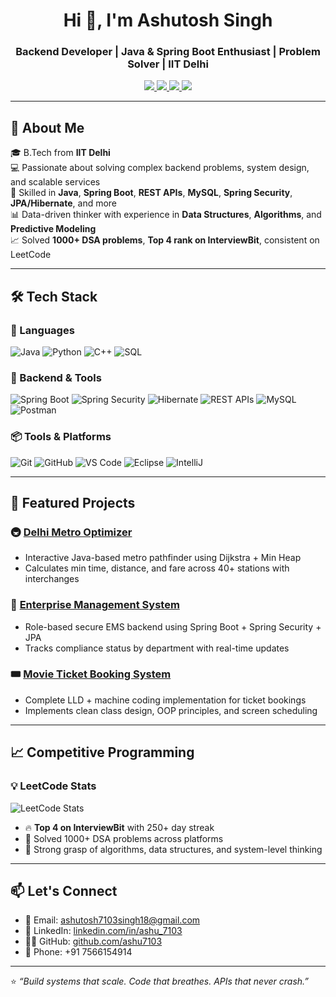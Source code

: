 <h1 align="center">Hi 👋, I'm Ashutosh Singh</h1>
<h3 align="center">Backend Developer | Java & Spring Boot Enthusiast | Problem Solver | IIT Delhi</h3>

<p align="center">
  <a href="https://www.linkedin.com/in/ashu_7103/" target="_blank">
    <img src="https://img.shields.io/badge/-LinkedIn-0077B5?style=flat-square&logo=linkedin&logoColor=white">
  </a>
  <a href="mailto:ashutosh7103singh18@gmail.com">
    <img src="https://img.shields.io/badge/Gmail-D14836?style=flat-square&logo=gmail&logoColor=white">
  </a>
  <a href="https://leetcode.com/ashu_7103/">
    <img src="https://img.shields.io/badge/LeetCode-FFA116?style=flat-square&logo=LeetCode&logoColor=black">
  </a>
  <a href="https://github.com/ashu7103">
    <img src="https://img.shields.io/badge/GitHub-100000?style=flat-square&logo=github&logoColor=white">
  </a>
</p>

---

## 🚀 About Me

🎓 B.Tech from **IIT Delhi**  
💻 Passionate about solving complex backend problems, system design, and scalable services  
🔧 Skilled in **Java**, **Spring Boot**, **REST APIs**, **MySQL**, **Spring Security**, **JPA/Hibernate**, and more  
📊 Data-driven thinker with experience in **Data Structures**, **Algorithms**, and **Predictive Modeling**  
📈 Solved **1000+ DSA problems**, **Top 4 rank on InterviewBit**, consistent on LeetCode

---

## 🛠️ Tech Stack

### 🚩 Languages
![Java](https://img.shields.io/badge/Java-ED8B00?style=for-the-badge&logo=openjdk&logoColor=white)
![Python](https://img.shields.io/badge/Python-3670A0?style=for-the-badge&logo=python&logoColor=ffdd54)
![C++](https://img.shields.io/badge/C++-00599C?style=for-the-badge&logo=c%2B%2B&logoColor=white)
![SQL](https://img.shields.io/badge/SQL-4479A1?style=for-the-badge&logo=mysql&logoColor=white)

### 🧰 Backend & Tools
![Spring Boot](https://img.shields.io/badge/Spring_Boot-6DB33F?style=for-the-badge&logo=spring-boot&logoColor=white)
![Spring Security](https://img.shields.io/badge/Security-8BC34A?style=for-the-badge&logo=spring&logoColor=white)
![Hibernate](https://img.shields.io/badge/Hibernate-59666C?style=for-the-badge&logo=hibernate&logoColor=white)
![REST APIs](https://img.shields.io/badge/REST-02569B?style=for-the-badge&logo=apachespark&logoColor=white)
![MySQL](https://img.shields.io/badge/MySQL-005C84?style=for-the-badge&logo=mysql&logoColor=white)
![Postman](https://img.shields.io/badge/Postman-FF6C37?style=for-the-badge&logo=postman&logoColor=white)

### 📦 Tools & Platforms
![Git](https://img.shields.io/badge/Git-F05032?style=for-the-badge&logo=git&logoColor=white)
![GitHub](https://img.shields.io/badge/GitHub-100000?style=for-the-badge&logo=github&logoColor=white)
![VS Code](https://img.shields.io/badge/VS--Code-007ACC?style=for-the-badge&logo=visual-studio-code&logoColor=white)
![Eclipse](https://img.shields.io/badge/Eclipse-2C2255?style=for-the-badge&logo=eclipse&logoColor=white)
![IntelliJ](https://img.shields.io/badge/IntelliJ_IDEA-000000?style=for-the-badge&logo=intellijidea&logoColor=white)

---

## 💼 Featured Projects

### 🚇 [Delhi Metro Optimizer](https://github.com/ashu7103/Delhi-Metro-LLD)
- Interactive Java-based metro pathfinder using Dijkstra + Min Heap
- Calculates min time, distance, and fare across 40+ stations with interchanges

### 🏢 [Enterprise Management System](https://github.com/ashu7103/Employee-Managment-System)
- Role-based secure EMS backend using Spring Boot + Spring Security + JPA
- Tracks compliance status by department with real-time updates

### 🎟️ [Movie Ticket Booking System](https://github.com/ashu7103/MOVIE_TICKET_BOOKING-LLD-Machine-Coding-)
- Complete LLD + machine coding implementation for ticket bookings
- Implements clean class design, OOP principles, and screen scheduling

---

## 📈 Competitive Programming

### 💡 LeetCode Stats
![LeetCode Stats](https://leetcard.jacoblin.cool/ashu_7103?theme=dark&font=Source%20Code%20Pro&ext=contest)

- 🔥 **Top 4 on InterviewBit** with 250+ day streak  
- 🚀 Solved 1000+ DSA problems across platforms  
- 🧠 Strong grasp of algorithms, data structures, and system-level thinking  

---

## 📫 Let's Connect

- 📧 Email: [ashutosh7103singh18@gmail.com](mailto:ashutosh7103singh18@gmail.com)  
- 🔗 LinkedIn: [linkedin.com/in/ashu_7103](https://www.linkedin.com/in/ashu_7103/)  
- 🧑‍💻 GitHub: [github.com/ashu7103](https://github.com/ashu7103)  
- 📱 Phone: +91 7566154914  

---

⭐ _“Build systems that scale. Code that breathes. APIs that never crash.”_

